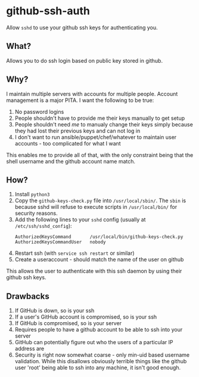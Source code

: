 # github-ssh-auth #

Allow `sshd` to use your github ssh keys for authenticating you.

## What? ##

Allows you to do ssh login based on public key stored in github.

## Why? ##

I maintain multiple servers with accounts for multiple people. Account
management is a major PITA. I want the following to be true:

1. No password logins
2. People shouldn't have to provide me their keys manually to get setup
3. People shouldn't need *me* to manualy change their keys simply because
   they had lost their previous keys and can not log in
4. I don't want to run ansible/puppet/chef/whatever to maintain user 
   accounts - too complicated for what I want

This enables me to provide all of that, with the only constraint being that
the shell username and the github account name match.

## How? ##

1. Install `python3`
2. Copy the `github-keys-check.py` file into `/usr/local/sbin/`. The `sbin` is because sshd will refuse to execute scripts in `/usr/local/bin/` for security reasons.
3. Add the following lines to your `sshd` config (usually at `/etc/ssh/sshd_config`):
    ```
    AuthorizedKeysCommand       /usr/local/bin/github-keys-check.py
    AuthorizedKeysCommandUser   nobody
    ```
4. Restart ssh (with `service ssh restart` or similar)
5. Create a useraccount - should match the name of the user on github

This allows the user to authenticate with this ssh daemon by using their github ssh keys.

## Drawbacks ##

1. If GitHub is down, so is your ssh
2. If a user's GitHub account is compromised, so is your ssh
3. If GitHub is compromised, so is your server
4. Requires people to have a github account to be able to ssh into your server
5. GitHub can potentially figure out who the users of a particular IP address are
6. Security is right now somewhat coarse - only min-uid based username validation.
   While this disallows obviously terrible things like the github user 'root' being
   able to ssh into any machine, it isn't good enough.
